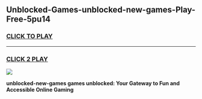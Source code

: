 
## Unblocked-Games-unblocked-new-games-Play-Free-5pu14
<h3>
<a href="https://premium76.site?title=unblocked-new-games&ref=20M">CLICK TO PLAY</a></h3>
<hr>

<h3>
<a href="https://premium76.site?title=unblocked-new-games&ref=20M">CLICK 2 PLAY</a>
  
</h3>

<a href="https://premium76.site?title=unblocked-new-games&ref=19M"><img src="https://clearcache.store/games.png"></a>


**unblocked-new-games games unblocked: Your Gateway to Fun and Accessible Online Gaming**
